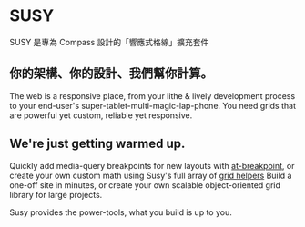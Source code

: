 # SUSY

SUSY 是專為 Compass 設計的「響應式格線」擴充套件

## 你的架構、你的設計、我們幫你計算。

The web is a responsive place,
from your lithe & lively development process
to your end-user's super-tablet-multi-magic-lap-phone.
You need grids that are powerful yet custom,
reliable yet responsive.

## We're just getting warmed up.

Quickly add media-query breakpoints for new layouts with
[at-breakpoint](guides/reference/#ref-at-breakpoint),
or create your own custom math
using Susy's full array of
[grid helpers](guides/reference/#ref-helper)
Build a one-off site in minutes,
or create your own scalable object-oriented grid library
for large projects.

Susy provides the power-tools,
what you build is up to you.
